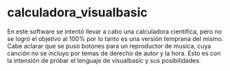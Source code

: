# calculadora_visualbasic

En este software se intentó llevar a cabo una calculadora cientifica, pero no se logró el objetivo al 100% por lo tanto es una versión temprana del mismo.
Cabe aclarar que se puso botones para un reproductor de musica, cuya canción no se incluyo por temas de derecho de autor y la hora. 
Esto es con la intensión de probar el lenguaje de visualbasic y sus posibilidades.
